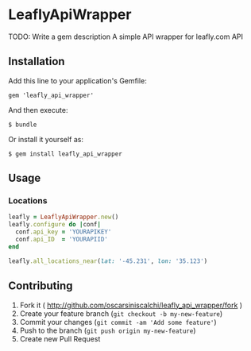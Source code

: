 # LeaflyApiWrapper

TODO: Write a gem description
A simple API wrapper for leafly.com API

## Installation

Add this line to your application's Gemfile:

    gem 'leafly_api_wrapper'

And then execute:

    $ bundle

Or install it yourself as:

    $ gem install leafly_api_wrapper

## Usage

### Locations

  ``` ruby
  leafly = LeaflyApiWrapper.new()
  leafly.configure do |conf|
    conf.api_key = 'YOURAPIKEY'
    conf.api_ID  = 'YOURAPIID'
  end

  leafly.all_locations_near(lat: '-45.231', lon: '35.123')

  ```

## Contributing

1. Fork it ( http://github.com/oscarsiniscalchi/leafly_api_wrapper/fork )
2. Create your feature branch (`git checkout -b my-new-feature`)
3. Commit your changes (`git commit -am 'Add some feature'`)
4. Push to the branch (`git push origin my-new-feature`)
5. Create new Pull Request
